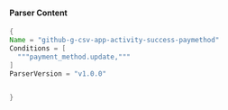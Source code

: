 #### Parser Content
```Java
{
Name = "github-g-csv-app-activity-success-paymethod"
Conditions = [
  """payment_method.update,"""
]
ParserVersion = "v1.0.0"


}
```